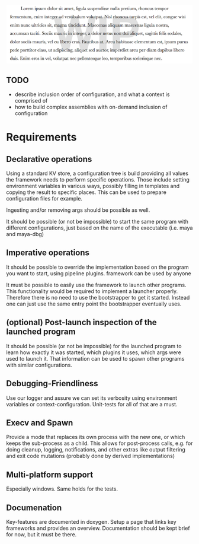 ![under construction](https://raw.githubusercontent.com/Byron/bcore/master/src/images/wip.png)

## TODO

*   describe inclusion order of configuration, and what a context is comprised of
*   how to build complex assemblies with on-demand inclusion of configuration

Requirements
============

Declarative operations
----------------------

Using a standard KV store, a configuration tree is build providing all values the framework needs to perform specific operations. Those include setting environment variables in various ways, possibly filling in templates and copying the result to specific places. This can be used to prepare configuration files for example.

Ingesting and/or removing args should be possible as well.

It should be possible (or not be impossible) to start the same program with different configurations, just based on the name of the executable (i.e. maya and maya-dbg)

Imperative operations
----------------------

It should be possible to override the implementation based on the program you want to start, using pipeline plugins. framework can be used by anyone

It must be possible to easily use the framework to launch other programs. This functionality would be required to implement a launcher properly. Therefore there is no need to use the bootstrapper to get it started. Instead one can just use the same entry point the bootstrapper eventually uses.

(optional) Post-launch inspection of the launched program
---------------------------------------------------------

It should be possible (or not be impossible) for the launched program to learn how exactly it was started, which plugins it uses, which args were used to launch it. That information can be used to spawn other programs with similar configurations.

Debugging-Friendliness
----------------------

Use our logger and assure we can set its verbosity using environment variables or context-configuration. Unit-tests for all of that are a must.

Execv and Spawn
---------------
Provide a mode that replaces its own process with the new one, or which keeps the sub-process as a child. This allows for post-process calls, e.g. for doing cleanup, logging, notifications, and other extras like output filtering and exit code mutations (probably done by derived implementations)

Multi-platform support
----------------------
Especially windows. Same holds for the tests.

Documenation
------------

Key-features are documented in doxygen. Setup a page that links key frameworks and provides an overview. Documentation should be kept brief for now, but it must be there.
